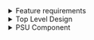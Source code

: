<details>
<summary>
  Feature requirements
</summary>

- Output waveforms

  - Sine (wave table)
  - Step (varied DC according to step settings)
  - Square (toggled GPIO)
  - Triangle (DAC generator)
  - Sawtooth (DAC generator)
  - Pulse
  - PWM
  - Random/WhiteNoise (DAC generator)

- ~Output waveform MUX/switch to redirect output from MCU pins to Output BNC connector (if needed)~

- Output waveform frequency adjust (using rotary encoder)

- Output waveform DC bias adjust with ext. dual supply PGA (using rotary encoder)

- Output waveform gain/attenuation adjust (using rotary encoder)

- ~Redirect output to internal digital filter (FMAC)~

- Display to show active output waveform and attributes (frequency, DC bias, amplitude, relative gain)

- Input BNC connector for control voltage (to set the output waveform amplitude, trigger the output waveform)

- Output BNC connector for output waveform. 50Ω impedance.

</details>

<details>
<summary>
  Top Level Design
</summary>
  <p><center><img src="FunctionGeneratorM4_TopLevel.svg"></p>
</details>

<details>
<summary>
  PSU Component
</summary>
  <p><center><img src="FunctionGeneratorM4_PSU.svg"></p>
</details>
